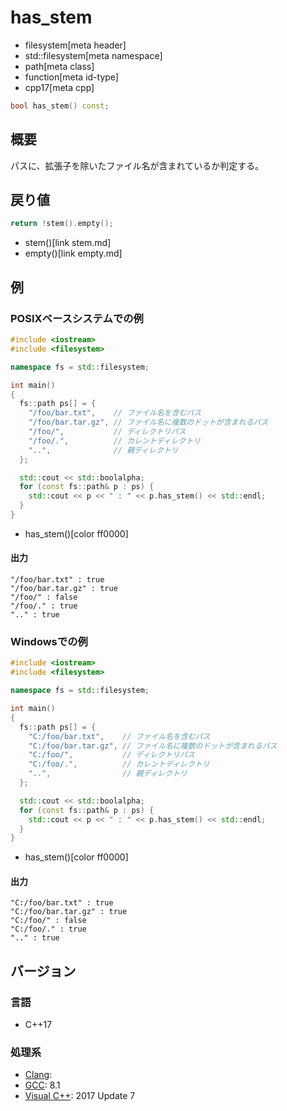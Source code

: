# has_stem
* filesystem[meta header]
* std::filesystem[meta namespace]
* path[meta class]
* function[meta id-type]
* cpp17[meta cpp]

```cpp
bool has_stem() const;
```

## 概要
パスに、拡張子を除いたファイル名が含まれているか判定する。


## 戻り値
```cpp
return !stem().empty();
```
* stem()[link stem.md]
* empty()[link empty.md]


## 例
### POSIXベースシステムでの例
```cpp example
#include <iostream>
#include <filesystem>

namespace fs = std::filesystem;

int main()
{
  fs::path ps[] = {
    "/foo/bar.txt",    // ファイル名を含むパス
    "/foo/bar.tar.gz", // ファイル名に複数のドットが含まれるパス
    "/foo/",           // ディレクトリパス
    "/foo/.",          // カレントディレクトリ
    "..",              // 親ディレクトリ
  };

  std::cout << std::boolalpha;
  for (const fs::path& p : ps) {
    std::cout << p << " : " << p.has_stem() << std::endl;
  }
}
```
* has_stem()[color ff0000]

#### 出力
```
"/foo/bar.txt" : true
"/foo/bar.tar.gz" : true
"/foo/" : false
"/foo/." : true
".." : true
```


### Windowsでの例
```cpp example
#include <iostream>
#include <filesystem>

namespace fs = std::filesystem;

int main()
{
  fs::path ps[] = {
    "C:/foo/bar.txt",    // ファイル名を含むパス
    "C:/foo/bar.tar.gz", // ファイル名に複数のドットが含まれるパス
    "C:/foo/",           // ディレクトリパス
    "C:/foo/.",          // カレントディレクトリ
    "..",                // 親ディレクトリ
  };

  std::cout << std::boolalpha;
  for (const fs::path& p : ps) {
    std::cout << p << " : " << p.has_stem() << std::endl;
  }
}
```
* has_stem()[color ff0000]

#### 出力
```
"C:/foo/bar.txt" : true
"C:/foo/bar.tar.gz" : true
"C:/foo/" : false
"C:/foo/." : true
".." : true
```



## バージョン
### 言語
- C++17

### 処理系
- [Clang](/implementation.md#clang):
- [GCC](/implementation.md#gcc): 8.1
- [Visual C++](/implementation.md#visual_cpp): 2017 Update 7
